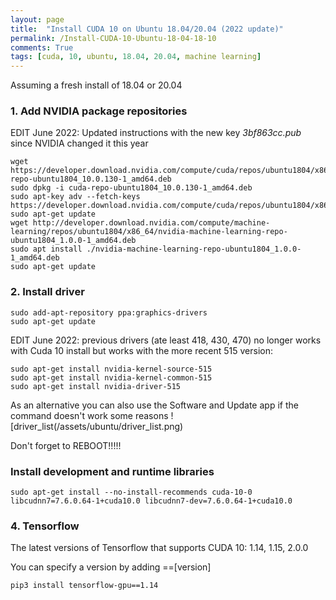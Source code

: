 ```yaml
---
layout: page
title:  "Install CUDA 10 on Ubuntu 18.04/20.04 (2022 update)"
permalink: /Install-CUDA-10-Ubuntu-18-04-18-10
comments: True
tags: [cuda, 10, ubuntu, 18.04, 20.04, machine learning]
---
```


Assuming a fresh install of 18.04 or 20.04

### 1. Add NVIDIA package repositories

EDIT June 2022: Updated instructions with the new key *3bf863cc.pub* since NVIDIA changed it this year 
```
wget https://developer.download.nvidia.com/compute/cuda/repos/ubuntu1804/x86_64/cuda-repo-ubuntu1804_10.0.130-1_amd64.deb
sudo dpkg -i cuda-repo-ubuntu1804_10.0.130-1_amd64.deb
sudo apt-key adv --fetch-keys https://developer.download.nvidia.com/compute/cuda/repos/ubuntu1804/x86_64/3bf863cc.pub
sudo apt-get update
wget http://developer.download.nvidia.com/compute/machine-learning/repos/ubuntu1804/x86_64/nvidia-machine-learning-repo-ubuntu1804_1.0.0-1_amd64.deb
sudo apt install ./nvidia-machine-learning-repo-ubuntu1804_1.0.0-1_amd64.deb
sudo apt-get update
```

### 2. Install driver
```
sudo add-apt-repository ppa:graphics-drivers
sudo apt-get update
```
EDIT June 2022: previous drivers (ate least 418, 430, 470) no longer works with Cuda 10 install but works with the more recent 515 version:
```
sudo apt-get install nvidia-kernel-source-515
sudo apt-get install nvidia-kernel-common-515
sudo apt-get install nvidia-driver-515
```

As an alternative you can also use the Software and Update app if the command doesn't work some reasons
![driver_list(/assets/ubuntu/driver_list.png)


Don't forget to REBOOT!!!!!


### Install development and runtime libraries
```
sudo apt-get install --no-install-recommends cuda-10-0 libcudnn7=7.6.0.64-1+cuda10.0 libcudnn7-dev=7.6.0.64-1+cuda10.0
```

### 4. Tensorflow

The latest versions of Tensorflow that supports CUDA 10: 1.14, 1.15, 2.0.0

You can specify a version by adding ==[version]
```
pip3 install tensorflow-gpu==1.14
```


